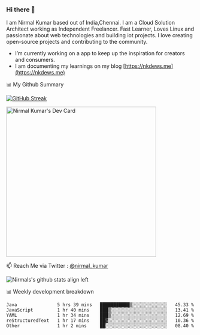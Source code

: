 ### Hi there 👋

 I am Nirmal Kumar based out of India,Chennai. I am a Cloud Solution Architect working as Independent Freelancer. Fast Learner, Loves Linux and passionate about web technologies and building iot projects. I love creating open-source projects and contributing to the community.

- I’m currently working on a app to keep up the inspiration for creators and consumers.
- I am documenting my learnings on my blog [https://nkdews.me](https://nkdews.me)


📊 My Github Summary

[![GitHub Streak](https://github-readme-streak-stats.herokuapp.com?user=nk-gears&theme=dark&hide_border=true&date_format=M%20j%5B%2C%20Y%5D)](https://git.io/streak-stats)

<a href="https://app.daily.dev/nirmal_kumar"><img src="https://api.daily.dev/devcards/a16cfcf02d384b16b41de71ce4d1d811.png?r=8ve" width="400" alt="Nirmal Kumar's Dev Card"/></a>

📫 Reach Me via  Twitter : [@nirmal_kumar](https://twitter.com/nirmal_kumar)

![Nirmals's github stats align left](https://github-readme-stats.vercel.app/api?username=nk-gears&show_icons=true)


📊 Weekly development breakdown

<!--START_SECTION:waka-->

```text
Java               5 hrs 39 mins   ███████████▒░░░░░░░░░░░░░   45.33 %
JavaScript         1 hr 40 mins    ███▒░░░░░░░░░░░░░░░░░░░░░   13.41 %
YAML               1 hr 34 mins    ███▒░░░░░░░░░░░░░░░░░░░░░   12.69 %
reStructuredText   1 hr 17 mins    ██▓░░░░░░░░░░░░░░░░░░░░░░   10.36 %
Other              1 hr 2 mins     ██░░░░░░░░░░░░░░░░░░░░░░░   08.40 %
```

<!--END_SECTION:waka-->


